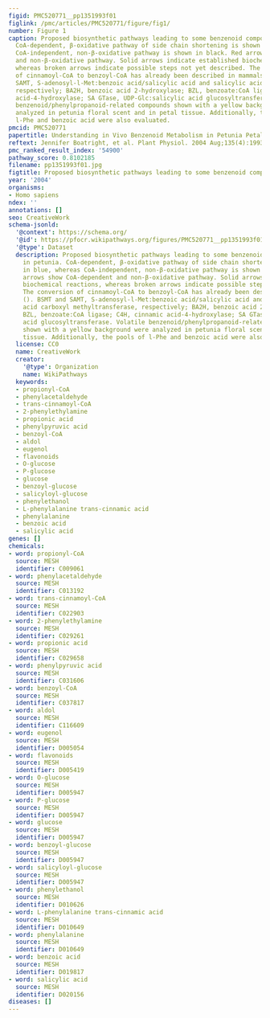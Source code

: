 ```yaml
---
figid: PMC520771__pp1351993f01
figlink: /pmc/articles/PMC520771/figure/fig1/
number: Figure 1
caption: Proposed biosynthetic pathways leading to some benzenoid compounds in petunia.
  CoA-dependent, β-oxidative pathway of side chain shortening is shown in blue, whereas
  CoA-independent, non-β-oxidative pathway is shown in black. Red arrows show CoA-dependent
  and non-β-oxidative pathway. Solid arrows indicate established biochemical reactions,
  whereas broken arrows indicate possible steps not yet described. The conversion
  of cinnamoyl-CoA to benzoyl-CoA has already been described in mammals (). BSMT and
  SAMT, S-adenosyl-l-Met:benzoic acid/salicylic acid and salicylic acid carboxyl methyltransferase,
  respectively; BA2H, benzoic acid 2-hydroxylase; BZL, benzoate:CoA ligase; C4H, cinnamic
  acid-4-hydroxylase; SA GTase, UDP-Glc:salicylic acid glucosyltransferase. Volatile
  benzenoid/phenylpropanoid-related compounds shown with a yellow background were
  analyzed in petunia floral scent and in petal tissue. Additionally, the pools of
  l-Phe and benzoic acid were also evaluated.
pmcid: PMC520771
papertitle: Understanding in Vivo Benzenoid Metabolism in Petunia Petal Tissue.
reftext: Jennifer Boatright, et al. Plant Physiol. 2004 Aug;135(4):1993-2011.
pmc_ranked_result_index: '54900'
pathway_score: 0.8102185
filename: pp1351993f01.jpg
figtitle: Proposed biosynthetic pathways leading to some benzenoid compounds in petunia
year: '2004'
organisms:
- Homo sapiens
ndex: ''
annotations: []
seo: CreativeWork
schema-jsonld:
  '@context': https://schema.org/
  '@id': https://pfocr.wikipathways.org/figures/PMC520771__pp1351993f01.html
  '@type': Dataset
  description: Proposed biosynthetic pathways leading to some benzenoid compounds
    in petunia. CoA-dependent, β-oxidative pathway of side chain shortening is shown
    in blue, whereas CoA-independent, non-β-oxidative pathway is shown in black. Red
    arrows show CoA-dependent and non-β-oxidative pathway. Solid arrows indicate established
    biochemical reactions, whereas broken arrows indicate possible steps not yet described.
    The conversion of cinnamoyl-CoA to benzoyl-CoA has already been described in mammals
    (). BSMT and SAMT, S-adenosyl-l-Met:benzoic acid/salicylic acid and salicylic
    acid carboxyl methyltransferase, respectively; BA2H, benzoic acid 2-hydroxylase;
    BZL, benzoate:CoA ligase; C4H, cinnamic acid-4-hydroxylase; SA GTase, UDP-Glc:salicylic
    acid glucosyltransferase. Volatile benzenoid/phenylpropanoid-related compounds
    shown with a yellow background were analyzed in petunia floral scent and in petal
    tissue. Additionally, the pools of l-Phe and benzoic acid were also evaluated.
  license: CC0
  name: CreativeWork
  creator:
    '@type': Organization
    name: WikiPathways
  keywords:
  - propionyl-CoA
  - phenylacetaldehyde
  - trans-cinnamoyl-CoA
  - 2-phenylethylamine
  - propionic acid
  - phenylpyruvic acid
  - benzoyl-CoA
  - aldol
  - eugenol
  - flavonoids
  - O-glucose
  - P-glucose
  - glucose
  - benzoyl-glucose
  - salicyloyl-glucose
  - phenylethanol
  - L-phenylalanine trans-cinnamic acid
  - phenylalanine
  - benzoic acid
  - salicylic acid
genes: []
chemicals:
- word: propionyl-CoA
  source: MESH
  identifier: C009061
- word: phenylacetaldehyde
  source: MESH
  identifier: C013192
- word: trans-cinnamoyl-CoA
  source: MESH
  identifier: C022903
- word: 2-phenylethylamine
  source: MESH
  identifier: C029261
- word: propionic acid
  source: MESH
  identifier: C029658
- word: phenylpyruvic acid
  source: MESH
  identifier: C031606
- word: benzoyl-CoA
  source: MESH
  identifier: C037817
- word: aldol
  source: MESH
  identifier: C116609
- word: eugenol
  source: MESH
  identifier: D005054
- word: flavonoids
  source: MESH
  identifier: D005419
- word: O-glucose
  source: MESH
  identifier: D005947
- word: P-glucose
  source: MESH
  identifier: D005947
- word: glucose
  source: MESH
  identifier: D005947
- word: benzoyl-glucose
  source: MESH
  identifier: D005947
- word: salicyloyl-glucose
  source: MESH
  identifier: D005947
- word: phenylethanol
  source: MESH
  identifier: D010626
- word: L-phenylalanine trans-cinnamic acid
  source: MESH
  identifier: D010649
- word: phenylalanine
  source: MESH
  identifier: D010649
- word: benzoic acid
  source: MESH
  identifier: D019817
- word: salicylic acid
  source: MESH
  identifier: D020156
diseases: []
---
```

